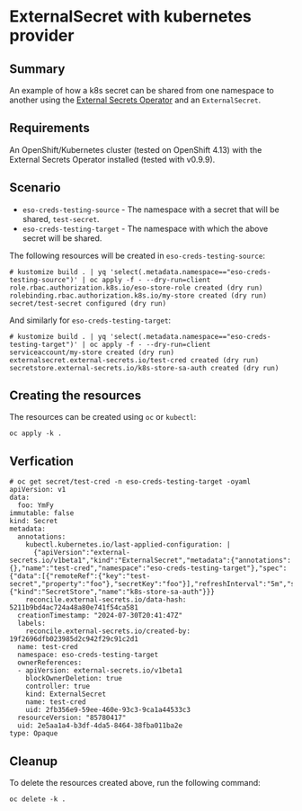 # ExternalSecret with kubernetes provider

## Summary

An example of how a k8s secret can be shared from one namespace to another using the [External Secrets Operator](https://external-secrets.io) and an `ExternalSecret`.

## Requirements

An OpenShift/Kubernetes cluster (tested on OpenShift 4.13) with the External Secrets Operator installed (tested with v0.9.9).

## Scenario

* `eso-creds-testing-source` - The namespace with a secret that will be shared, `test-secret`.
* `eso-creds-testing-target` - The namespace with which the above secret will be shared.

The following resources will be created in `eso-creds-testing-source`:
```
# kustomize build . | yq 'select(.metadata.namespace=="eso-creds-testing-source")' | oc apply -f - --dry-run=client
role.rbac.authorization.k8s.io/eso-store-role created (dry run)
rolebinding.rbac.authorization.k8s.io/my-store created (dry run)
secret/test-secret configured (dry run)
```

And similarly for `eso-creds-testing-target`:
```
# kustomize build . | yq 'select(.metadata.namespace=="eso-creds-testing-target")' | oc apply -f - --dry-run=client
serviceaccount/my-store created (dry run)
externalsecret.external-secrets.io/test-cred created (dry run)
secretstore.external-secrets.io/k8s-store-sa-auth created (dry run)
```

## Creating the resources

The resources can be created using `oc` or `kubectl`:
```
oc apply -k .
```

## Verfication

```
# oc get secret/test-cred -n eso-creds-testing-target -oyaml
apiVersion: v1
data:
  foo: YmFy
immutable: false
kind: Secret
metadata:
  annotations:
    kubectl.kubernetes.io/last-applied-configuration: |
      {"apiVersion":"external-secrets.io/v1beta1","kind":"ExternalSecret","metadata":{"annotations":{},"name":"test-cred","namespace":"eso-creds-testing-target"},"spec":{"data":[{"remoteRef":{"key":"test-secret","property":"foo"},"secretKey":"foo"}],"refreshInterval":"5m","secretStoreRef":{"kind":"SecretStore","name":"k8s-store-sa-auth"}}}
    reconcile.external-secrets.io/data-hash: 5211b9bd4ac724a48a80e741f54ca581
  creationTimestamp: "2024-07-30T20:41:47Z"
  labels:
    reconcile.external-secrets.io/created-by: 19f2696dfb023985d2c942f29c91c2d1
  name: test-cred
  namespace: eso-creds-testing-target
  ownerReferences:
  - apiVersion: external-secrets.io/v1beta1
    blockOwnerDeletion: true
    controller: true
    kind: ExternalSecret
    name: test-cred
    uid: 2fb356e9-59ee-460e-93c3-9ca1a44533c3
  resourceVersion: "85780417"
  uid: 2e5aa1a4-b3df-4da5-8464-38fba011ba2e
type: Opaque
```

## Cleanup

To delete the resources created above, run the following command:
```
oc delete -k .
```
